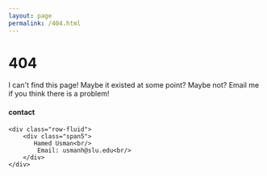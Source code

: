 ```yaml
---
layout: page
permalink: /404.html
---
```


# 404

I can't find this page! Maybe it existed at some point? Maybe not? Email me if you think there is a problem!

<div class="container">
<h4><a name="contact"></a>contact</h4>

    <div class="row-fluid">
        <div class="span5">
           Hamed Usman<br/>
            Email: usmanh@slu.edu<br/>
        </div>
    </div>
</div>
